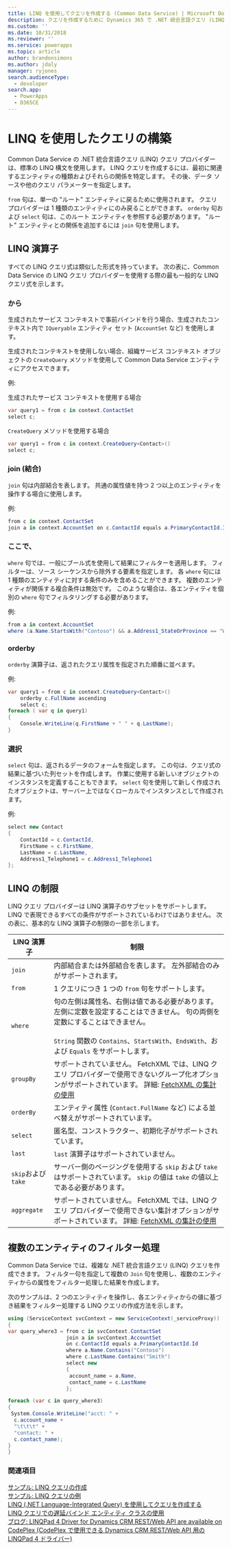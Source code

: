 ```yaml
---
title: LINQ を使用してクエリを作成する (Common Data Service) | Microsoft Docs
description: クエリを作成するために Dynamics 365 で .NET 統合言語クエリ (LINQ) クエリ プロバイダーを使用する方法について説明します
ms.custom: ''
ms.date: 10/31/2018
ms.reviewer: ''
ms.service: powerapps
ms.topic: article
author: brandonsimons
ms.author: jdaly
manager: ryjones
search.audienceType:
  - developer
search.app:
  - PowerApps
  - D365CE
---
```

# <a name="use-linq-to-construct-a-query"></a>LINQ を使用したクエリの構築

Common Data Service の .NET 統合言語クエリ (LINQ) クエリ プロバイダーは、標準の LINQ 構文を使用します。 LINQ クエリを作成するには、最初に関連するエンティティの種類およびそれらの関係を特定します。 その後、データ ソースや他のクエリ パラメーターを指定します。  

 `from` 句は、単一の "ルート" エンティティに戻るために使用されます。 クエリ プロバイダーは 1 種類のエンティティにのみ戻ることができます。 `orderby` 句および `select` 句は、このルート エンティティを参照する必要があります。 "ルート" エンティティとの関係を追加するには `join` 句を使用します。  

<a name="bkmk_operators"></a>   

## <a name="linq-operators"></a>LINQ 演算子  
 すべての LINQ クエリ式は類似した形式を持っています。 次の表に、Common Data Service の LINQ クエリ プロバイダーを使用する際の最も一般的な LINQ クエリ式を示します。  

### <a name="from"></a>から  
 生成されたサービス コンテキストで事前バインドを行う場合、生成されたコンテキスト内で `IQueryable` エンティティ セット (`AccountSet` など) を使用します。  

 生成されたコンテキストを使用しない場合、組織サービス コンテキスト オブジェクトの `CreateQuery` メソッドを使用して Common Data Service エンティティにアクセスできます。  

 例:   

 生成されたサービス コンテキストを使用する場合  

```csharp  
var query1 = from c in context.ContactSet  
select c;  
```  

 `CreateQuery` メソッドを使用する場合  

```csharp  
var query1 = from c in context.CreateQuery<Contact>()  
select c;  
```  

### <a name="join"></a>join (結合)  
 `join` 句は内部結合を表します。 共通の属性値を持つ 2 つ以上のエンティティを操作する場合に使用します。  

 例:   

```csharp  
from c in context.ContactSet  
join a in context.AccountSet on c.ContactId equals a.PrimaryContactId.Id  
```  

### <a name="where"></a>ここで、  
 `where` 句では、一般にブール式を使用して結果にフィルターを適用します。 フィルターは、ソース シーケンスから除外する要素を指定します。 各 `where` 句には 1 種類のエンティティに対する条件のみを含めることができます。 複数のエンティティが関係する複合条件は無効です。 このような場合は、各エンティティを個別の `where` 句でフィルタリングする必要があります。  

 例:   

```csharp  
from a in context.AccountSet  
where (a.Name.StartsWith("Contoso") && a.Address1_StateOrProvince == "WA")  
```  

### <a name="orderby"></a>orderby  
 `orderby` 演算子は、返されたクエリ属性を指定された順番に並べます。  

 例:   

```csharp  
var query1 = from c in context.CreateQuery<Contact>()     
    orderby c.FullName ascending     
    select c;  
foreach ( var q in query1)     
{  
    Console.WriteLine(q.FirstName + " " + q.LastName);     
}  
```  

### <a name="select"></a>選択  
 `select` 句は、返されるデータのフォームを指定します。 この句は、クエリ式の結果に基づいた列セットを作成します。 作業に使用する新しいオブジェクトのインスタンスを定義することもできます。 `select` 句を使用して新しく作成されたオブジェクトは、サーバー上ではなくローカルでインスタンスとして作成されます。  

 例:   

```csharp  
select new Contact     
{  
    ContactId = c.ContactId,  
    FirstName = c.FirstName,  
    LastName = c.LastName,  
    Address1_Telephone1 = c.Address1_Telephone1     
};  
```  

<a name="limitations"></a>   

## <a name="linq-limitations"></a>LINQ の制限  

 LINQ クエリ プロバイダーは LINQ 演算子のサブセットをサポートします。 LINQ で表現できるすべての条件がサポートされているわけではありません。 次の表に、基本的な LINQ 演算子の制限の一部を示します。  


|   LINQ 演算子   |                                                                                                                                              制限                                                                                                                                              |
|-------------------|-------------------------------------------------------------------------------------------------------------------------------------------------------------------------------------------------------------------------------------------------------------------------------------------------------|
|      `join`       |                                                                                                                内部結合または外部結合を表します。 左外部結合のみがサポートされます。                                                                                                                |
|      `from`       |                                                                                                                                 1 クエリにつき 1 つの `from` 句をサポートします。                                                                                                                                 |
|      `where`      | 句の左側は属性名、右側は値である必要があります。 左側に定数を設定することはできません。 句の両側を定数にすることはできません。<br /><br /> `String` 関数の `Contains`、`StartsWith`、`EndsWith`、および `Equals` をサポートします。 |
|     `groupBy`     |                               サポートされていません。 FetchXML では、LINQ クエリ プロバイダーで使用できないグループ化オプションがサポートされています。 詳細: [FetchXML の集計の使用](/dynamics365/customer-engagement/developer/use-fetchxml-aggregation)                               |
|     `orderBy`     |                                                                                                                  エンティティ属性 (`Contact.FullName` など) による並べ替えがサポートされています。                                                                                                                  |
|     `select`      |                                                                                                                       匿名型、コンストラクター、初期化子がサポートされています。                                                                                                                       |
|      `last`       |                                                                                                                                 `last` 演算子はサポートされていません。                                                                                                                                 |
| `skip`および`take` |                                                                                       サーバー側のページングを使用する `skip` および `take` はサポートされています。 `skip` の値は `take` の値以上である必要があります。                                                                                        |
|    `aggregate`    |                             サポートされていません。 FetchXML では、LINQ クエリ プロバイダーで使用できない集計オプションがサポートされています。 詳細: [FetchXML の集計の使用](/dynamics365/customer-engagement/developer/use-fetchxml-aggregation)                              |

<a name="filter"></a>   

## <a name="filter-multiple-entities"></a>複数のエンティティのフィルター処理  

 Common Data Service では、複雑な .NET 統合言語クエリ (LINQ) クエリを作成できます。 フィルター句を指定して複数の `Join` 句を使用し、複数のエンティティからの属性をフィルター処理した結果を作成します。  

 次のサンプルは、2 つのエンティティを操作し、各エンティティからの値に基づき結果をフィルター処理する LINQ クエリの作成方法を示します。  

 ```csharp
 using (ServiceContext svcContext = new ServiceContext(_serviceProxy))
{
 var query_where3 = from c in svcContext.ContactSet
                    join a in svcContext.AccountSet
                    on c.ContactId equals a.PrimaryContactId.Id
                    where a.Name.Contains("Contoso")
                    where c.LastName.Contains("Smith")
                    select new
                    {
                     account_name = a.Name,
                     contact_name = c.LastName
                    };

 foreach (var c in query_where3)
 {
  System.Console.WriteLine("acct: " +
   c.account_name +
   "\t\t\t" +
   "contact: " +
   c.contact_name);
 }
}
 ```
### <a name="see-also"></a>関連項目  
 [サンプル: LINQ クエリの作成](/dynamics365/customer-engagement/developer/org-service/sample-create-linq-query.md)   
 [サンプル: LINQ クエリの例](/dynamics365/customer-engagement/developer/org-service/sample-complex-linq-queries.md)   
 [LINQ (.NET Language-Integrated Query) を使用してクエリを作成する](/dynamics365/customer-engagement/developer/org-service/build-queries-with-linq-net-language-integrated-query.md)   
 [LINQ クエリでの遅延バインド エンティティ クラスの使用](/dynamics365/customer-engagement/developer/org-service/use-late-bound-entity-class-linq-query.md)   
 [ブログ: LINQPad 4 Driver for Dynamics CRM REST/Web API are available on CodePlex (CodePlex で使用できる Dynamics CRM REST/Web API 用の LINQPad 4 ドライバー)](http://blogs.msdn.com/b/crminthefield/archive/2015/06/11/linqpad-4-driver-for-dynamics-crm-rest-webapi-are-available-on-codeplex.aspx)
